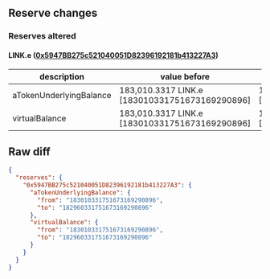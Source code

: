 ## Reserve changes

### Reserves altered

#### LINK.e ([0x5947BB275c521040051D82396192181b413227A3](https://snowtrace.io/address/0x5947BB275c521040051D82396192181b413227A3))

| description | value before | value after |
| --- | --- | --- |
| aTokenUnderlyingBalance | 183,010.3317 LINK.e [183010331751673169290896] | 182,960.3317 LINK.e [182960331751673169290896] |
| virtualBalance | 183,010.3317 LINK.e [183010331751673169290896] | 182,960.3317 LINK.e [182960331751673169290896] |


## Raw diff

```json
{
  "reserves": {
    "0x5947BB275c521040051D82396192181b413227A3": {
      "aTokenUnderlyingBalance": {
        "from": "183010331751673169290896",
        "to": "182960331751673169290896"
      },
      "virtualBalance": {
        "from": "183010331751673169290896",
        "to": "182960331751673169290896"
      }
    }
  }
}
```